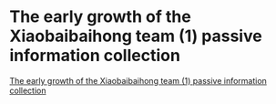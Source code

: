 # The early growth of the Xiaobaibaihong team (1) passive information collection
[The early growth of the Xiaobaibaihong team (1) passive information collection](https://aiwithcloud.com/2022/09/19/the_early_growth_of_the_xiaobaibaihong_team_1_passive_information_collection/)